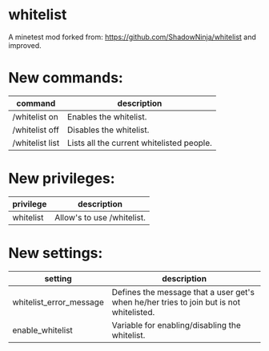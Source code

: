 # whitelist
A minetest mod forked from: https://github.com/ShadowNinja/whitelist and improved.

# New commands:
| command         | description                               |
|-----------------|-------------------------------------------|
| /whitelist on   | Enables the whitelist.                    |
| /whitelist off   | Disables the whitelist.                   |
| /whitelist list | Lists all the current whitelisted people. |

# New privileges:
| privilege       | description                               |
|-----------------|-------------------------------------------|
| whitelist       | Allow's to use /whitelist.                |

# New settings:
| setting                 | description                                                                            |
|-------------------------|----------------------------------------------------------------------------------------|
| whitelist_error_message | Defines the message that a user get's when he/her tries to join but is not whitelisted. |
| enable_whitelist        | Variable for enabling/disabling the whitelist.                                         |
